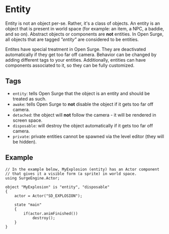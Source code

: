 Entity
======

Entity is not an object per-se. Rather, it's a class of objects. An entity is an object that is present in world space (for example: an item, a NPC, a baddie, and so on). Abstract objects or components are **not** entities. In Open Surge, all objects that are tagged *"entity"* are considered to be entities.

Entites have special treatment in Open Surge. They are deactivated automatically if they get too far off camera. Behavior can be changed by adding different tags to your entities. Additionally, entities can have components associated to it, so they can be fully customized.

Tags
----

* `entity`: tells Open Surge that the object is an entity and should be treated as such.
* `awake`: tells Open Surge to **not** disable the object if it gets too far off camera.
* `detached`: the object will **not** follow the camera - it will be rendered in screen space.
* `disposable`: will destroy the object automatically if it gets too far off camera.
* `private`: private entities cannot be spawned via the level editor (they will be hidden).

Example
-------

```
// In the example below, MyExplosion (entity) has an Actor component
// that gives it a visible form (a sprite) in world space.
using SurgeEngine.Actor;

object "MyExplosion" is "entity", "disposable"
{
    actor = Actor("SD_EXPLOSION");

    state "main"
    {
        if(actor.animFinished())
            destroy();
    }
}
```

